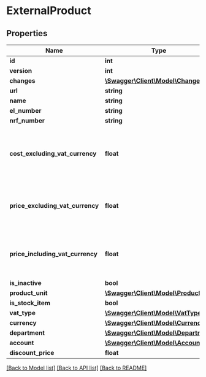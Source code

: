 # ExternalProduct

## Properties
Name | Type | Description | Notes
------------ | ------------- | ------------- | -------------
**id** | **int** |  | [optional] 
**version** | **int** |  | [optional] 
**changes** | [**\Swagger\Client\Model\Change[]**](Change.md) |  | [optional] 
**url** | **string** |  | [optional] 
**name** | **string** |  | [optional] 
**el_number** | **string** |  | [optional] 
**nrf_number** | **string** |  | [optional] 
**cost_excluding_vat_currency** | **float** | Price purchase (cost) excluding VAT in the product&#39;s currency | [optional] 
**price_excluding_vat_currency** | **float** | Price of purchase excluding VAT in the product&#39;s currency | [optional] 
**price_including_vat_currency** | **float** | Price of purchase including VAT in the product&#39;s currency | [optional] 
**is_inactive** | **bool** |  | [optional] 
**product_unit** | [**\Swagger\Client\Model\ProductUnit**](ProductUnit.md) |  | [optional] 
**is_stock_item** | **bool** |  | [optional] 
**vat_type** | [**\Swagger\Client\Model\VatType**](VatType.md) |  | [optional] 
**currency** | [**\Swagger\Client\Model\Currency**](Currency.md) |  | [optional] 
**department** | [**\Swagger\Client\Model\Department**](Department.md) |  | [optional] 
**account** | [**\Swagger\Client\Model\Account**](Account.md) |  | [optional] 
**discount_price** | **float** |  | [optional] 

[[Back to Model list]](../README.md#documentation-for-models) [[Back to API list]](../README.md#documentation-for-api-endpoints) [[Back to README]](../README.md)


